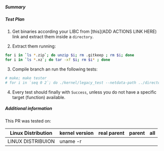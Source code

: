<!--
Describe the change in summary section, including rationale and design decisions.
Include "Fixes #nnn" if you are fixing an existing issue.

In "Test Plan" provide enough detail on how you plan to test this PR so that a reviewer can validate your tests. If our CI covers sufficient tests, then state which tests cover the change.

If you have more information you want to add, write them in "Additional
Information" section. This is usually used to help others understand your
motivation behind this change. A step-by-step reproduction of the problem is
helpful if there is no related issue.
-->

##### Summary

##### Test Plan
1. Get binaries according your LIBC from [this](ADD ACTIONS LINK HERE) link and extract them inside a `directory`.

2. Extract them running:

```sh
for i in `ls *.zip`; do unzip $i; rm .gitkeep ; rm $i; done
for i in `ls *.xz`; do tar -xf $i; rm $i* ; done
```
3. Compile branch an run the following tests:
```sh
# make; make tester
# for i in `seq 0 2`; do ./kernel/legacy_test --netdata-path ../directory --content --iteration --pid $i --log-path file_pid$i.txt; done
```
4. Every test should finally with `Success`, unless you do not have a specific target (function) available.

##### Additional information

This PR was tested on:

| Linux Distribution | kernel version | real parent | parent |  all |
|--------------------|----------------|-------------|--------|------|
| LINUX DISTRIBUION  | uname -r       |             |        |      |
